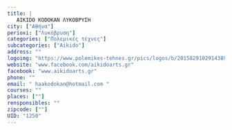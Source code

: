 ```yaml
---
title: |
   AIKIDO KODOKAN ΛΥΚΟΒΡΥΣΗ
city: ["Αθήνα"]
perioxi: ["Λυκόβρυση"]
categories: ["Πολεμικές τέχνες"]
subcategories: ["Aikido"]
address: ""
logoimg: "https://www.polemikes-tehnes.gr/pics/logos/b/2015829102914389.jpg"
website: "www.facebook.com/aikidoarts.gr"
facebook: "www.aikidoarts.gr"
phone: ""
email: " haakodokan@hotmail.com "
courses: ""
places: [""]
rensponsibles: ""
zipcode: [""]
UID: "1250"
---
```




